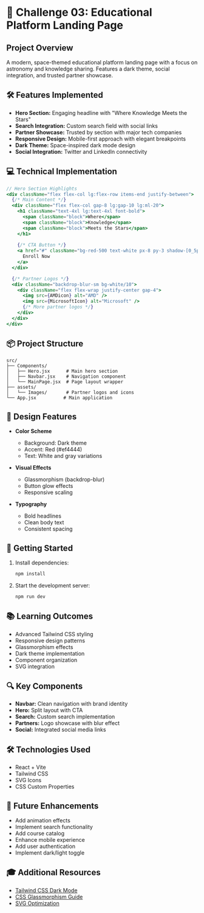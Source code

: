 # 🌟 Challenge 03: Educational Platform Landing Page

## Project Overview
A modern, space-themed educational platform landing page with a focus on astronomy and knowledge sharing. Features a dark theme, social integration, and trusted partner showcase.

## 🛠️ Features Implemented
- **Hero Section:** Engaging headline with "Where Knowledge Meets the Stars"
- **Search Integration:** Custom search field with social links
- **Partner Showcase:** Trusted by section with major tech companies
- **Responsive Design:** Mobile-first approach with elegant breakpoints
- **Dark Theme:** Space-inspired dark mode design
- **Social Integration:** Twitter and LinkedIn connectivity

## 💻 Technical Implementation
```jsx
// Hero Section Highlights
<div className="flex flex-col lg:flex-row items-end justify-between">
  {/* Main Content */}
  <div className="flex flex-col gap-8 lg:gap-10 lg:ml-20">
    <h1 className="text-4xl lg:text-4xl font-bold">
      <span className="block">Where</span>
      <span className="block">Knowledge</span>
      <span className="block">Meets the Stars</span>
    </h1>
    
    {/* CTA Button */}
    <a href="#" className="bg-red-500 text-white px-8 py-3 shadow-[0_5px_15px_rgba(255,0,0,0.4)]">
      Enroll Now
    </a>
  </div>

  {/* Partner Logos */}
  <div className="backdrop-blur-sm bg-white/10">
    <div className="flex flex-wrap justify-center gap-4">
      <img src={AMDicon} alt="AMD" />
      <img src={MicrosoftIcon} alt="Microsoft" />
      {/* More partner logos */}
    </div>
  </div>
</div>
```

## 📦 Project Structure
```
src/
├── Components/
│   ├── Hero.jsx      # Main hero section
│   ├── Navbar.jsx    # Navigation component
│   └── MainPage.jsx  # Page layout wrapper
├── assets/
│   └── Images/       # Partner logos and icons
└── App.jsx          # Main application
```

## 🎨 Design Features
- **Color Scheme**
  - Background: Dark theme
  - Accent: Red (#ef4444)
  - Text: White and gray variations
  
- **Visual Effects**
  - Glassmorphism (backdrop-blur)
  - Button glow effects
  - Responsive scaling
  
- **Typography**
  - Bold headlines
  - Clean body text
  - Consistent spacing

## 🚀 Getting Started
1. Install dependencies:
   ```bash
   npm install
   ```
2. Start the development server:
   ```bash
   npm run dev
   ```

## 📚 Learning Outcomes
- Advanced Tailwind CSS styling
- Responsive design patterns
- Glassmorphism effects
- Dark theme implementation
- Component organization
- SVG integration

## 🔍 Key Components
- **Navbar:** Clean navigation with brand identity
- **Hero:** Split layout with CTA
- **Search:** Custom search implementation
- **Partners:** Logo showcase with blur effect
- **Social:** Integrated social media links

## 🛠️ Technologies Used
- React + Vite
- Tailwind CSS
- SVG Icons
- CSS Custom Properties

## 🎯 Future Enhancements
- Add animation effects
- Implement search functionality
- Add course catalog
- Enhance mobile experience
- Add user authentication
- Implement dark/light toggle

## 🎓 Additional Resources
- [Tailwind CSS Dark Mode](https://tailwindcss.com/docs/dark-mode)
- [CSS Glassmorphism Guide](https://css.glass)
- [SVG Optimization](https://jakearchibald.github.io/svgomg/)
